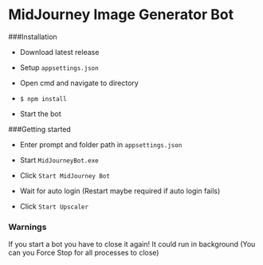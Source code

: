 MidJourney Image Generator Bot
==

###Installation

- Download latest release

- Setup `appsettings.json`

-  Open cmd and navigate to directory

- `$ npm install`

- Start the bot

###Getting started
- Enter prompt and folder path in `appsettings.json`

- Start `MidJourneyBot.exe`

- Click `Start MidJourney Bot`
- Wait for auto login (Restart maybe required if auto login fails)

- Click `Start Upscaler`

### Warnings

If you start a bot you have to close it again! It could run in background (You can you Force Stop for all processes to close)
